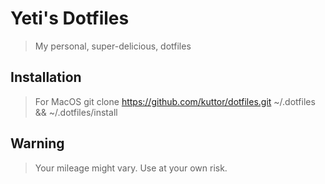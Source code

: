 # Yeti's Dotfiles
> My personal, super-delicious, dotfiles

## Installation
> For MacOS
> git clone https://github.com/kuttor/dotfiles.git ~/.dotfiles && ~/.dotfiles/install

## Warning
> Your mileage might vary. Use at your own risk. 
